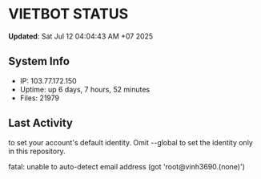 # VIETBOT STATUS
**Updated**: Sat Jul 12 04:04:43 AM +07 2025

## System Info
- IP: 103.77.172.150
- Uptime: up 6 days, 7 hours, 52 minutes
- Files: 21979

## Last Activity

to set your account's default identity.
Omit --global to set the identity only in this repository.

fatal: unable to auto-detect email address (got 'root@vinh3690.(none)')
